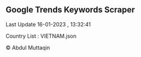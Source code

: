 

## Google Trends Keywords Scraper 
 
Last Update 16-01-2023 , 13:32:41

Country List :
VIETNAM.json



© Abdul Muttaqin 

